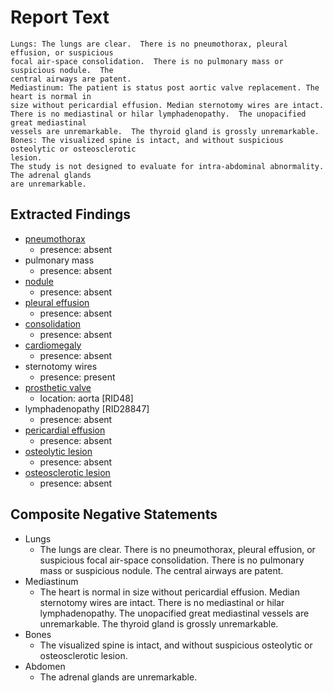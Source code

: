 # Report Text

```text
Lungs: The lungs are clear.  There is no pneumothorax, pleural effusion, or suspicious
focal air-space consolidation.  There is no pulmonary mass or suspicious nodule.  The
central airways are patent.
Mediastinum: The patient is status post aortic valve replacement. The heart is normal in
size without pericardial effusion. Median sternotomy wires are intact.
There is no mediastinal or hilar lymphadenopathy.  The unopacified great mediastinal
vessels are unremarkable.  The thyroid gland is grossly unremarkable.  
Bones: The visualized spine is intact, and without suspicious osteolytic or osteosclerotic
lesion.
The study is not designed to evaluate for intra-abdominal abnormality. The adrenal glands
are unremarkable.
```

## Extracted Findings

- [pneumothorax](../../definitions/hood/pneumothorax.md)
  - presence: absent
- pulmonary mass
  - presence: absent
- [nodule](../../definitions/hood/pulmonary-nodule.md)
  - presence: absent
- [pleural effusion](../../definitions/hood/pleural-effusion.md)
  - presence: absent
- [consolidation](../../definitions/smartreporting/consolidation.txt)
  - presence: absent
- [cardiomegaly](../../definitions/upmedic/Cardiomegaly.cde.md)
  - presence: absent
- sternotomy wires
  - presence: present
- [prosthetic valve](../../definitions/hood/aortic-valve-replacement.md)
  - location: aorta \[RID48\]
- lymphadenopathy \[RID28847\]
  - presence: absent
- [pericardial effusion](../../definitions/hood/pericardial-effusion.md)
  - presence: absent
- [osteolytic lesion](../../definitions/hood/lytic-lesion.md)
  - presence: absent
- [osteosclerotic lesion](../../definitions/hood/sclerotic-lesion.md)
  - presence: absent
  
## Composite Negative Statements

- Lungs
  - The lungs are clear.  There is no pneumothorax, pleural effusion, or suspicious
focal air-space consolidation.  There is no pulmonary mass or suspicious nodule.  The
central airways are patent.
- Mediastinum
  - The heart is normal in size without pericardial effusion. Median sternotomy wires are intact.
There is no mediastinal or hilar lymphadenopathy.  The unopacified great mediastinal
vessels are unremarkable.  The thyroid gland is grossly unremarkable.  
- Bones
  - The visualized spine is intact, and without suspicious osteolytic or osteosclerotic
lesion.
- Abdomen
  - The adrenal glands are unremarkable.
  